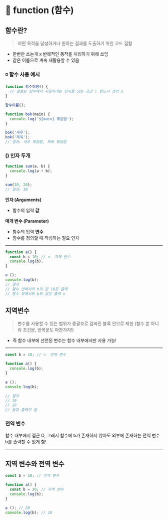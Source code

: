# 📌 function (함수)

## 함수란?
> 어떤 목적을 달성하거나 원하는 결과를 도출하기 위한 코드 집합
- 한번만 쓰는게 x 반복적인 동작을 처리하기 위해 쓰임
- 같은 이름으로 계속 재활용할 수 있음

### ◽ 함수 사용 예시
``` javascript
function 함수이름() {
  // 괄호는 함수에서 사용하려는 인자를 담는 공간 | 반드시 정의 x
}

함수이름();
```

```javascript
function bok(main) {
  console.log('${main} 볶음밥');
}

bok('새우');
bok('제육');
// 결과: 새우 볶음밥, 제육 볶음밥
```

### () 인자 두개
``` javascript
function sum(a, b) {
  console.log(a + b);
}

sum(10, 20);
// 결과: 30
```

__인자 (Arguments)__
- 함수의 입력 __값__

__매개 변수 (Parameter)__
- 함수의 입력 __변수__
- 함수를 정의할 때 작성하는 필요 인자

***

``` javascript
function a() {
  const b = 10; // <- 지역 변수
  console.log(b);
}

a ();
console.log(b);
// 결과
// 함수 안에서의 b의 값 10은 출력
// 함수 밖에서의 b의 값은 출력 x
```

## 지역변수
>변수를 사용할 수 있는 범위가 중괄호로 감싸진 블록 안으로 제한
(함수 뿐 아니라 조건문, 반복문도 마찬가지!)

- 즉 함수 내부에 선언된 변수는 함수 내부에서만 사용 가능!

***

``` javascript
const b = 10; // <- 전역 변수

function a() {
  console.log(b);
}

a ();
console.log(b);

// 결과
// 10
// 10
// 둘다 출력이 됨
```

### 전역 변수
함수 내부에서 접근 O, 그래서 함수에 b가 존재하지 않아도 외부에 존재하는 전역 변수 b를 출력할 수 있게 함!

***

## 지역 변수와 전역 변수
``` javascript
const b = 10; // 전역 변수

function a() {
  const b = 20; // 지역 변수
  console.log(b);
}

a (); // 20
console.log(b); // 10
```